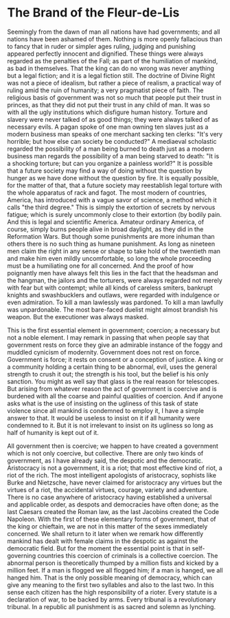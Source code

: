 # The Brand of the Fleur-de-Lis

Seemingly from the dawn of man all nations have had governments; and all nations have been ashamed of them. Nothing is more openly fallacious than to fancy that in ruder or simpler ages ruling, judging and punishing appeared perfectly innocent and dignified. These things were always regarded as the penalties of the Fall; as part of the humiliation of mankind, as bad in themselves. That the king can do no wrong was never anything but a legal fiction; and it is a legal fiction still. The doctrine of Divine Right was not a piece of idealism, but rather a piece of realism, a practical way of ruling amid the ruin of humanity; a very pragmatist piece of faith. The religious basis of government was not so much that people put their trust in princes, as that they did not put their trust in any child of man. It was so with all the ugly institutions which disfigure human history. Torture and slavery were never talked of as good things; they were always talked of as necessary evils. A pagan spoke of one man owning ten slaves just as a modern business man speaks of one merchant sacking ten clerks: "It's very horrible; but how else can society be conducted?" A mediaeval scholastic regarded the possibility of a man being burned to death just as a modern business man regards the possibility of a man being starved to death: "It is a shocking torture; but can you organize a painless world?" It is possible that a future society may find a way of doing without the question by hunger as we have done without the question by fire. It is equally possible, for the matter of that, that a future society may reestablish legal torture with the whole apparatus of rack and fagot. The most modern of countries, America, has introduced with a vague savor of science, a method which it calls "the third degree." This is simply the extortion of secrets by nervous fatigue; which is surely uncommonly close to their extortion (by bodily pain. And this is legal and scientific America. Amateur ordinary America, of course, simply burns people alive in broad daylight, as they did in the Reformation Wars. But though some punishments are more inhuman than others there is no such thing as humane punishment. As long as nineteen men claim the right in any sense or shape to take hold of the twentieth man and make him even mildly uncomfortable, so long the whole proceeding must be a humiliating one for all concerned. And the proof of how poignantly men have always felt this lies in the fact that the headsman and the hangman, the jailors and the torturers, were always regarded not merely with fear but with contempt; while all kinds of careless smiters, bankrupt knights and swashbucklers and outlaws, were regarded with indulgence or even admiration. To kill a man lawlessly was pardoned. To kill a man lawfully was unpardonable. The most bare-faced duelist might almost brandish his weapon. But the executioner was always masked.

This is the first essential element in government; coercion; a necessary but not a noble element. I may remark in passing that when people say that government rests on force they give an admirable instance of the foggy and muddled cynicism of modernity. Government does not rest on force. Government is force; it rests on consent or a conception of justice. A king or a community holding a certain thing to be abnormal, evil, uses the general strength to crush it out; the strength is his tool, but the belief is his only sanction. You might as well say that glass is the real reason for telescopes. But arising from whatever reason the act of government is coercive and is burdened with all the coarse and painful qualities of coercion. And if anyone asks what is the use of insisting on the ugliness of this task of state violence since all mankind is condemned to employ it, I have a simple answer to that. It would be useless to insist on it if all humanity were condemned to it. But it is not irrelevant to insist on its ugliness so long as half of humanity is kept out of it.

All government then is coercive; we happen to have created a government which is not only coercive, but collective. There are only two kinds of government, as I have already said, the despotic and the democratic. Aristocracy is not a government, it is a riot; that most effective kind of riot, a riot of the rich. The most intelligent apologists of aristocracy, sophists like Burke and Nietzsche, have never claimed for aristocracy any virtues but the virtues of a riot, the accidental virtues, courage, variety and adventure. There is no case anywhere of aristocracy having established a universal and applicable order, as despots and democracies have often done; as the last Caesars created the Roman law, as the last Jacobins created the Code Napoleon. With the first of these elementary forms of government, that of the king or chieftain, we are not in this matter of the sexes immediately concerned. We shall return to it later when we remark how differently mankind has dealt with female claims in the despotic as against the democratic field. But for the moment the essential point is that in self-governing countries this coercion of criminals is a collective coercion. The abnormal person is theoretically thumped by a million fists and kicked by a million feet. If a man is flogged we all flogged him; if a man is hanged, we all hanged him. That is the only possible meaning of democracy, which can give any meaning to the first two syllables and also to the last two. In this sense each citizen has the high responsibility of a rioter. Every statute is a declaration of war, to be backed by arms. Every tribunal is a revolutionary tribunal. In a republic all punishment is as sacred and solemn as lynching.

